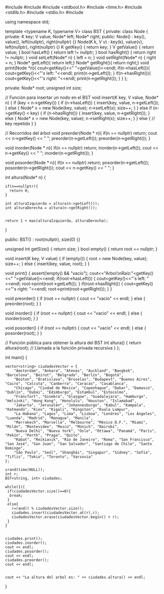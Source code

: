 #include <iostream>
#include <cassert>
#include <stdbool.h>
#include <time.h>
#include <stdlib.h>
#include <stdio.h>
#include <vector>

using namespace std;

template <typename K, typename V>
class BST {
 private:
  class Node {
   private:
    K key;
    V value;
    Node* left;
    Node* right;
   public:
    Node() : key(), value(), left(nullptr), right(nullptr) {}
    Node(K k, V v) : key(k), value(v), left(nullptr), right(nullptr) {}
    K getKey() { return key; }
    V getValue() { return value; }
    bool hasLeft() { return left != nullptr; }
    bool hasRight() { return right != nullptr; }
    void setLeft(Node* n) { left = n; }
    void setRight(Node* n) { right = n; }
    Node* getLeft(){ return left;}
    Node* getRight(){ return right;}
    void print(Node *n){
      cout<<n->getKey()<<" "<<n->getValue()<<endl;
      if(n->hasLeft()){
        cout<<n->getKey()<<"\'s left: "<<endl;
        print(n->getLeft());
      }
      if(n->hasRight()){
        cout<<n->getKey()<<"\'s right: "<<endl;
        print(n->getRight());
      }
    }
  };

 private:
  Node* root;
  unsigned int size;

  // Función para insertar un nodo en el BST
  void insert(K key, V value, Node* n) {
    if (key < n->getKey()) {
      if (n->hasLeft()) {
        insert(key, value, n->getLeft());
      } else {
        Node* x = new Node(key, value);
        n->setLeft(x);
        size++;
      }
    } else if (n->getKey() < key) {
      if (n->hasRight()) {
        insert(key, value, n->getRight());
      } else {
        Node* x = new Node(key, value);
        n->setRight(x);
        size++;
      }
    } else {
      // key repetido
    }
  }

  // Recorridos del árbol
  void preorder(Node * n){
    if(n == nullptr) return;
    cout << n->getKey() << " ";
    preorder(n->getLeft());
    preorder(n->getRight());
  }

  void inorder(Node * n){
    if(n == nullptr) return;
    inorder(n->getLeft());
    cout << n->getKey() << " ";
    inorder(n->getRight());
  }

  void posorder(Node * n){
    if(n == nullptr) return;
    posorder(n->getLeft());
    posorder(n->getRight());
    cout << n->getKey() << " ";
  }

  
  int altura(Node* n) {
   
    if(n==nullptr){
      return 0;
    }

    int alturaIzquierda = altura(n->getLeft());
    int alturaDerecha = altura(n->getRight());

    
    return 1 + max(alturaIzquierda, alturaDerecha);
  }

 public:
  BST() : root(nullptr), size(0) {}
  
  unsigned int getSize() { return size; }
  bool empty() { return root == nullptr; }
  
  void insert(K key, V value) {
    if (empty()) {
      root = new Node(key, value);
      size++;
    } else {
      insert(key, value, root);
    }
  }

  void print() {
    assert(!empty() && "vacío");
    cout<<"Arbol:\nRaiz:"<<root->getKey()<<" "<<root->getValue()<<endl;
    if(root->hasLeft()) {
      cout<<root->getKey()<<"\'s left: "<<endl;
      root->print(root->getLeft());
    }
    if(root->hasRight()) {
      cout<<root->getKey()<<"\'s right: "<<endl;
      root->print(root->getRight());
    }
  }

  void preorder() {
    if (root == nullptr) {
      cout << "vacio" << endl;
    } else {
      preorder(root);
    }
  }

  void inorder() {
    if (root == nullptr) {
      cout << "vacio" << endl;
    } else {
      inorder(root);
    }
  }

  void posorder() {
    if (root == nullptr) {
      cout << "vacio" << endl;
    } else {
      posorder(root);
    }
  }

  // Función pública para obtener la altura del BST
  int altura() {
    return altura(root);  // Llamada a la función privada recursiva
  }
};

int main() {
    
    vector<string> ciudadesVector = {
        "Ámsterdam", "Ankara", "Atenas", "Auckland", "Bangkok", "Barcelona", "Beirut", "Belgrado", "Berlín", "Bogotá",
        "Boston", "Bratislava", "Bruselas", "Budapest", "Buenos Aires", "Cairo", "Calcuta", "Canberra", "Caracas", "Casablanca",
        "Chicago", "Ciudad de México", "Copenhague", "Dakar", "Damasco", "Dublín", "Dubái", "Edimburgo", "Estambul", "Estocolmo",
        "Fráncfort", "Ginebra", "Glasgow", "Guadalajara", "Hamburgo", "Helsinki", "Hong Kong", "Honolulu", "Houston", "Islamabad",
        "Jakarta", "Jerusalén", "Johannesburgo", "Kabul", "Kampala", "Katmandú", "Kiev", "Kigali", "Kingston", "Kuala Lumpur",
        "La Habana", "Lagos", "Lima", "Lisboa", "Londres", "Los Ángeles", "Luanda", "Madrid", "Managua", "Manila",
        "Marrakech", "Marsella", "Melbourne", "México D.F.", "Miami", "Milán", "Montevideo", "Moscú", "Múnich", "Nairobi",
        "Nueva Delhi", "Nueva York", "Oslo", "Ottawa", "Panamá", "París", "Pekín", "Perth", "Praga", "Quito",
        "Rabat", "Reikiavik", "Río de Janeiro", "Roma", "San Francisco", "San José", "San Juan", "San Salvador", "Santiago de Chile", "Santo Domingo",
        "São Paulo", "Seúl", "Shanghái", "Singapur", "Sídney", "Sofía", "Tiflis", "Tokio", "Toronto", "Varsovia"
    };

    srand(time(NULL));
    int r;
    BST<string, int> ciudades;
    
    while(1){
     if(ciudadesVector.size()==0){
      break;
     }
     else{
       r=rand() % ciudadesVector.size();
       ciudades.insert(ciudadesVector.at(r),r);
       ciudadesVector.erase(ciudadesVector.begin() + r);
     }
    }
    
    
    ciudades.print();
    ciudades.inorder();
    cout << endl;
    ciudades.posorder();
    cout << endl;
    ciudades.preorder();
    cout << endl;

    
    cout << "La altura del arbol es: " << ciudades.altura() << endl;
}
